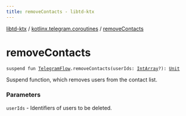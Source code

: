 ```yaml
---
title: removeContacts - libtd-ktx
---
```


[libtd-ktx](../index.html) / [kotlinx.telegram.coroutines](index.html) / [removeContacts](./remove-contacts.html)

# removeContacts

`suspend fun `[`TelegramFlow`](../kotlinx.telegram.core/-telegram-flow/index.html)`.removeContacts(userIds: `[`IntArray`](https://kotlinlang.org/api/latest/jvm/stdlib/kotlin/-int-array/index.html)`?): `[`Unit`](https://kotlinlang.org/api/latest/jvm/stdlib/kotlin/-unit/index.html)

Suspend function, which removes users from the contact list.

### Parameters

`userIds` - Identifiers of users to be deleted.